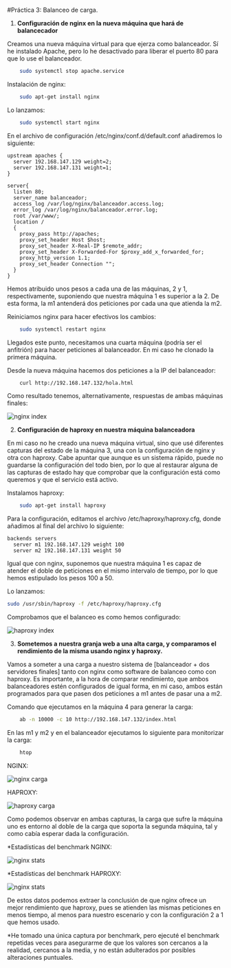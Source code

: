 
#Práctica 3: Balanceo de carga.


1. **Configuración de nginx en la nueva máquina que hará de balancecador**

Creamos una nueva máquina virtual para que ejerza como balanceador. Sí he instalado Apache, pero lo he desactivado para liberar el puerto 80 para que lo use el balanceador.

```bash
	sudo systemctl stop apache.service
```

Instalación de nginx:

```bash
	sudo apt-get install nginx
```

Lo lanzamos:

```bash
	sudo systemctl start nginx
```

En el archivo de configuración /etc/nginx/conf.d/default.conf añadiremos lo siguiente:

```script
upstream apaches {
  server 192.168.147.129 weight=2;
  server 192.168.147.131 weight=1;
}

server{
  listen 80;
  server_name balanceador;
  access_log /var/log/nginx/balanceador.access.log;
  error_log /var/log/nginx/balanceador.error.log;
  root /var/www/;
  location /
  {
    proxy_pass http://apaches;
    proxy_set_header Host $host;
    proxy_set_header X-Real-IP $remote_addr;
    proxy_set_header X-Forwarded-For $proxy_add_x_forwarded_for;
    proxy_http_version 1.1;
    proxy_set_header Connection "";
  }
}
```
Hemos atribuido unos pesos a cada una de las máquinas, 2 y 1, respectivamente, suponiendo que nuestra máquina 1 es superior a la 2. De esta forma, la m1 antenderá dos peticiones por cada una que atienda la m2.

Reiniciamos nginx para hacer efectivos los cambios:

```bash
	sudo systemctl restart nginx
```

Llegados este punto, necesitamos una cuarta máquina (podría ser el anfitrión) para hacer peticiones al balanceador. En mi caso he clonado la primera máquina. 

Desde la nueva máquina hacemos dos peticiones a la IP del balanceador:

```bash
	curl http://192.168.147.132/hola.html
```

Como resultado tenemos, alternativamente, respuestas de ambas máquinas finales:

![nginx index](./imagenes/ngbalanceo.PNG)

2. **Configuración de haproxy en nuestra máquina balanceadora**

En mi caso no he creado una nueva máquina virtual, sino que usé diferentes capturas del estado de la máquina 3, una con la configuración de nginx y otra con haproxy. Cabe apuntar que aunque es un sistema rápido, puede no guardarse la configuración del todo bien, por lo que al restaurar alguna de las capturas de estado hay que comprobar que la configuración está como queremos y que el servicio está activo.

Instalamos haproxy:

```bash
	sudo apt-get install haproxy
```

Para la configuración, editamos el archivo /etc/haproxy/haproxy.cfg, donde añadimos al final del archivo lo siguiente:

```script
backends servers
  server m1 192.168.147.129 weight 100
  server m2 192.168.147.131 weight 50
```

Igual que con nginx, suponemos que nuestra máquina 1 es capaz de atender el doble de peticiones en el mismo intervalo de tiempo, por lo que hemos estipulado los pesos 100 a 50.

Lo lanzamos:

```bash
sudo /usr/sbin/haproxy -f /etc/haproxy/haproxy.cfg
```

Comprobamos que el balanceo es como hemos configurado:

![haproxy index](./images/habalanceo.PNG)

3. **Sometemos a nuestra granja web a una alta carga, y comparamos el rendimiento de la misma usando nginx y haproxy.**

Vamos a someter a una carga a nuestro sistema de [balanceador + dos servidores finales] tanto con nginx como software de balanceo como con haproxy. Es importante, a la hora de comparar rendimiento, que ambos balanceadores estén configurados de igual forma, en mi caso, ambos están programados para que pasen dos peticiones a m1 antes de pasar una a m2.

Comando que ejecutamos en la máquina 4 para generar la carga:

```bash
	ab -n 10000 -c 10 http://192.168.147.132/index.html
```

En las m1 y m2 y en el balanceador ejecutamos lo siguiente para monitorizar la carga:

```bash
	htop
```

NGINX:

![nginx carga](./images/ng3.PNG)

HAPROXY:

![haproxy carga](./images/ha3.PNG)

Como podemos observar en ambas capturas, la carga que sufre la máquina uno es entorno al doble de la carga que soporta la segunda máquina, tal y como cabía esperar dada la configuración. 

*Estadísticas del benchmark NGINX:

![nginx stats](./images/ngab.PNG)

*Estadísticas del benchmark HAPROXY:

![nginx stats](./images/haab.PNG)


De estos datos podemos extraer la conclusión de que nginx ofrece un mejor rendimiento que haproxy, pues se atienden las mismas peticiones en menos tiempo, al menos para nuestro escenario y con la configuración 2 a 1 que hemos usado.

*He tomado una única captura por benchmark, pero ejecuté el benchmark repetidas veces para asegurarme de que los valores son cercanos a la realidad, cercanos a la media, y no están adulterados por posibles alteraciones puntuales.

